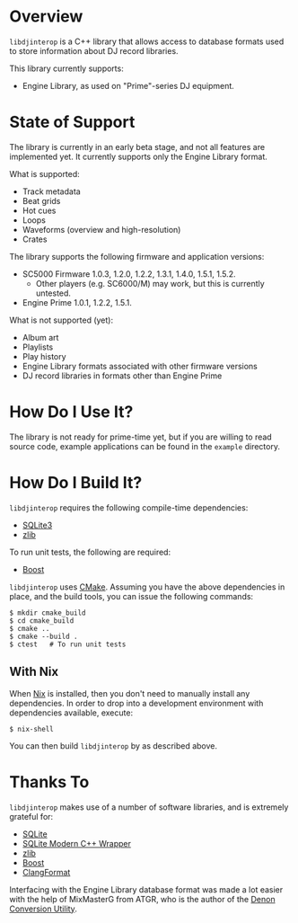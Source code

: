Overview
========

`libdjinterop` is a C++ library that allows access to database formats used to
store information about DJ record libraries.

This library currently supports:

* Engine Library, as used on "Prime"-series DJ equipment.

State of Support
================

The library is currently in an early beta stage, and not all features are
implemented yet.  It currently supports only the Engine Library format.

What is supported:

* Track metadata
* Beat grids
* Hot cues
* Loops
* Waveforms (overview and high-resolution)
* Crates

The library supports the following firmware and application versions:

* SC5000 Firmware 1.0.3, 1.2.0, 1.2.2, 1.3.1, 1.4.0, 1.5.1, 1.5.2.
  * Other players (e.g. SC6000/M) may work, but this is currently untested.
* Engine Prime 1.0.1, 1.2.2, 1.5.1.

What is not supported (yet):

* Album art
* Playlists
* Play history
* Engine Library formats associated with other firmware versions
* DJ record libraries in formats other than Engine Prime

How Do I Use It?
================

The library is not ready for prime-time yet, but if you are willing to read
source code, example applications can be found in the `example` directory.

How Do I Build It?
============================

`libdjinterop` requires the following compile-time dependencies:

* [SQLite3](https://sqlite.org)
* [zlib](http://zlib.net)

To run unit tests, the following are required:

* [Boost](https://boost.org)

`libdjinterop` uses [CMake](https://cmake.org/).  Assuming you have the above
dependencies in place, and the build tools, you can issue the following
commands:

```shell
$ mkdir cmake_build
$ cd cmake_build
$ cmake ..
$ cmake --build .
$ ctest   # To run unit tests
```

## With Nix

When [Nix](http://nixos.org/nix) is installed, then you don't need to manually
install any dependencies.  In order to drop into a development environment with
dependencies available, execute:

```shell
$ nix-shell
```

You can then build `libdjinterop` by as described above.

Thanks To
=========

`libdjinterop` makes use of a number of software libraries, and is extremely
grateful for:

* [SQLite](https://sqlite.org)
* [SQLite Modern C++ Wrapper](https://github.com/SqliteModernCpp/sqlite_modern_cpp)
* [zlib](http://zlib.net)
* [Boost](https://boost.org)
* [ClangFormat](https://clang.llvm.org/docs/ClangFormat.html)

Interfacing with the Engine Library database format was made a lot easier with
the help of MixMasterG from ATGR, who is the author of the
[Denon Conversion Utility](https://sellfy.com/atgr_production_team).
